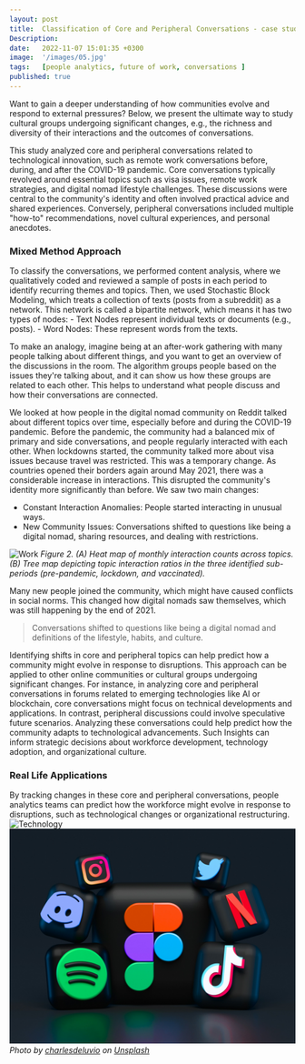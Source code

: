 ```yaml
---
layout: post
title:  Classification of Core and Peripheral Conversations - case study
Description: 
date:   2022-11-07 15:01:35 +0300
image:  '/images/05.jpg'
tags:   [people analytics, future of work, conversations ]
published: true
---
```

Want to gain a deeper understanding of how communities evolve and respond to external pressures? Below, we present the ultimate way to study cultural groups undergoing significant changes, e.g., the richness and diversity of their interactions and the outcomes of conversations. 

This study analyzed core and peripheral conversations related to technological innovation, such as remote work conversations before, during, and after the COVID-19 pandemic. Core conversations typically revolved around essential topics such as visa issues, remote work strategies, and digital nomad lifestyle challenges. These discussions were central to the community's identity and often involved practical advice and shared experiences. Conversely, peripheral conversations included multiple "how-to" recommendations, novel cultural experiences, and personal anecdotes.

<h3>Mixed Method Approach</h3>
To classify the conversations, we performed content analysis, where we qualitatively coded and reviewed a sample of posts in each period to identify recurring themes and topics.
Then, we used Stochastic Block Modeling, which treats a collection of texts (posts from a subreddit) as a network. This network is called a bipartite network, which means it has two types of nodes:
  - Text Nodes represent individual texts or documents (e.g., posts).
  - Word Nodes: These represent words from the texts.

To make an analogy, imagine being at an after-work gathering with many people talking about different things, and you want to get an overview of the discussions in the room. The algorithm groups people based on the issues they're talking about, and it can show us how these groups are related to each other. This helps to understand what people discuss and how their conversations are connected.

We looked at how people in the digital nomad community on Reddit talked about different topics over time, especially before and during the COVID-19 pandemic. Before the pandemic, the community had a balanced mix of primary and side conversations, and people regularly interacted with each other. When lockdowns started, the community talked more about visa issues because travel was restricted. This was a temporary change.
As countries opened their borders again around May 2021, there was a considerable increase in interactions. This disrupted the community's identity more significantly than before. We saw two main changes:
- Constant Interaction Anomalies: People started interacting in unusual ways.
- New Community Issues: Conversations shifted to questions like being a digital nomad, sharing resources, and dealing with restrictions.

![Work]({{site.baseurl}}/images/04-2.jpg)
*Figure 2. (A) Heat map of monthly interaction counts across topics. (B) Tree map depicting topic
interaction ratios in the three identified sub-periods (pre-pandemic, lockdown, and vaccinated).*

Many new people joined the community, which might have caused conflicts in social norms. This changed how digital nomads saw themselves, which was still happening by the end of 2021.

> Conversations shifted to questions like being a digital nomad and definitions of the lifestyle, habits, and culture.

Identifying shifts in core and peripheral topics can help predict how a community might evolve in response to disruptions. This approach can be applied to other online communities or cultural groups undergoing significant changes. For instance, in analyzing core and peripheral conversations in forums related to emerging technologies like AI or blockchain, core conversations might focus on technical developments and applications. In contrast, peripheral discussions could involve speculative future scenarios. Analyzing these conversations could help predict how the community adapts to technological advancements. Such Insights can inform strategic decisions about workforce development, technology adoption, and organizational culture.

<h3>Real Life Applications</h3>
By tracking changes in these core and peripheral conversations, people analytics teams can predict how the workforce might evolve in response to disruptions, such as technological changes or organizational restructuring.

<div class="gallery-box">
  <div class="gallery">
    <img src="/images/05-4.jpg" alt="Technology" width ="600pix">
    <img src="/images/05-3.jpg" alt="Technology" width ="600pix">
  </div>
  <em>Photo by <a href="https://unsplash.com/@charlesdeluvio?utm_content=creditCopyText&utm_medium=referral&utm_source=unsplash">charlesdeluvio</a> on <a href="https://unsplash.com/photos/man-using-macbook-Lks7vei-eAg?utm_content=creditCopyText&utm_medium=referral&utm_source=unsplash">Unsplash</a></em>
</div>



